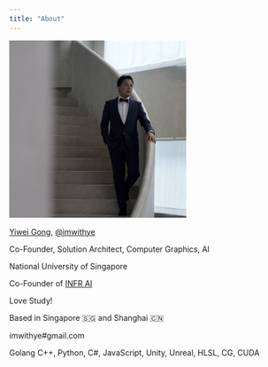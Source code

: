 ```yaml
---
title: "About"
---
```


<img src="/profile.jpg" style="max-width: 320px"/>

[Yiwei Gong](/resume.pdf), [@imwithye](https://github.com)

Co-Founder, Solution Architect, Computer Graphics, AI

National University of Singapore

Co-Founder of [INFR AI](https://vrcollab.com)

Love Study!

Based in Singapore 🇸🇬 and Shanghai 🇨🇳

imwithye#gmail.com

Golang C++, Python, C#, JavaScript, Unity, Unreal, HLSL, CG, CUDA
